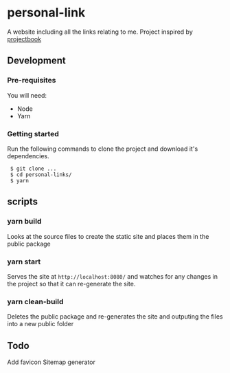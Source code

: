 # personal-link

A website including all the links relating to me. Project inspired by [projectbook](https://projectbook.code.brettchalupa.com/websites/link-list.html)

## Development

### Pre-requisites

You will need:
* Node
* Yarn

### Getting started

Run the following commands to clone the project and download it's dependencies.
```shell
 $ git clone ...
 $ cd personal-links/
 $ yarn
```

## scripts

### yarn build
Looks at the source files to create the static site and places them in the public package

### yarn start
Serves the site at `http://localhost:8080/` and watches for any changes in the project
so that it can re-generate the site.

### yarn clean-build
Deletes the public package and re-generates the site and outputing the files into a new public folder

## Todo
Add favicon
Sitemap generator